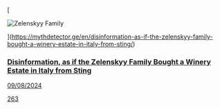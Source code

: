 [

![Zelenskyy Family](https://mythdetector.ge/wp-content/uploads/2024/08/Untitled-1-1.png "Disinformation, as if the Zelenskyy Family Bought a Winery Estate in Italy from Sting")

](https://mythdetector.ge/en/disinformation-as-if-the-zelenskyy-family-bought-a-winery-estate-in-italy-from-sting/)

### [Disinformation, as if the Zelenskyy Family Bought a Winery Estate in Italy from Sting](https://mythdetector.ge/en/disinformation-as-if-the-zelenskyy-family-bought-a-winery-estate-in-italy-from-sting/)

[09/08/2024](https://mythdetector.ge/en/disinformation-as-if-the-zelenskyy-family-bought-a-winery-estate-in-italy-from-sting/)

[263](https://mythdetector.ge/en/disinformation-as-if-the-zelenskyy-family-bought-a-winery-estate-in-italy-from-sting/)